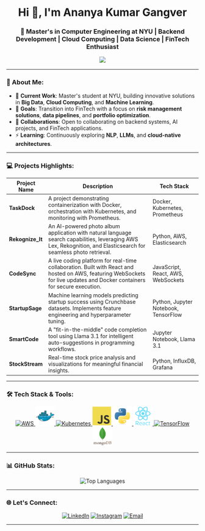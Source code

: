 <h1 align="center">Hi 👋, I'm Ananya Kumar Gangver</h1>
<h3 align="center">🚀 Master's in Computer Engineering at NYU | Backend Development | Cloud Computing | Data Science | FinTech Enthusiast</h3>

<p align="center">
  <img src="https://user-images.githubusercontent.com/43291247/227759827-4a3e6db3-62c8-49eb-9274-6f5fc5f5e057.gif" width="600" />
</p>

---

### 🌟 About Me:

- 🔭 **Current Work**: Master's student at NYU, building innovative solutions in **Big Data**, **Cloud Computing**, and **Machine Learning**.
- 💼 **Goals**: Transition into FinTech with a focus on **risk management solutions**, **data pipelines**, and **portfolio optimization**.
- 🤝 **Collaborations**: Open to collaborating on backend systems, AI projects, and FinTech applications.
- ⚡ **Learning**: Continuously exploring **NLP**, **LLMs**, and **cloud-native architectures**.

---

### 💻 Projects Highlights:

| Project Name | Description | Tech Stack |
|--------------|-------------|------------|
| **TaskDock** | A project demonstrating containerization with Docker, orchestration with Kubernetes, and monitoring with Prometheus. | Docker, Kubernetes, Prometheus |
| **Rekognize_It** | An AI-powered photo album application with natural language search capabilities, leveraging AWS Lex, Rekognition, and Elasticsearch for seamless photo retrieval. | Python, AWS, Elasticsearch |
| **CodeSync** | A live coding platform for real-time collaboration. Built with React and hosted on AWS, featuring WebSockets for live updates and Docker containers for secure execution. | JavaScript, React, AWS, WebSockets |
| **StartupSage** | Machine learning models predicting startup success using Crunchbase datasets. Implements feature engineering and hyperparameter tuning. | Python, Jupyter Notebook, TensorFlow |
| **SmartCode** | A "fit-in-the-middle" code completion tool using Llama 3.1 for intelligent auto-suggestions in programming workflows. | Jupyter Notebook, Llama 3.1 |
| **StockStream** | Real-time stock price analysis and visualizations for meaningful financial insights. | Python, InfluxDB, Grafana |

---

### 🛠️ Tech Stack & Tools:

<p align="center">
  <a href="https://aws.amazon.com/" target="_blank"> <img src="https://www.vectorlogo.zone/logos/amazon_aws/amazon_aws-icon.svg" alt="AWS" width="50"/> </a>
  <a href="https://www.docker.com/" target="_blank"> <img src="https://raw.githubusercontent.com/devicons/devicon/master/icons/docker/docker-original.svg" alt="Docker" width="50"/> </a>
  <a href="https://kubernetes.io/" target="_blank"> <img src="https://www.vectorlogo.zone/logos/kubernetes/kubernetes-icon.svg" alt="Kubernetes" width="50"/> </a>
  <a href="https://developer.mozilla.org/en-US/docs/Web/JavaScript" target="_blank"> <img src="https://raw.githubusercontent.com/devicons/devicon/master/icons/javascript/javascript-original.svg" alt="JavaScript" width="50"/> </a>
  <a href="https://www.python.org" target="_blank"> <img src="https://raw.githubusercontent.com/devicons/devicon/master/icons/python/python-original.svg" alt="Python" width="50"/> </a>
  <a href="https://reactjs.org/" target="_blank"> <img src="https://raw.githubusercontent.com/devicons/devicon/master/icons/react/react-original-wordmark.svg" alt="React" width="50"/> </a>
  <a href="https://www.tensorflow.org" target="_blank"> <img src="https://www.vectorlogo.zone/logos/tensorflow/tensorflow-icon.svg" alt="TensorFlow" width="50"/> </a>
  <a href="https://www.mongodb.com/" target="_blank"> <img src="https://raw.githubusercontent.com/devicons/devicon/master/icons/mongodb/mongodb-original-wordmark.svg" alt="MongoDB" width="50"/> </a>
</p>

---


### 📊 GitHub Stats:

<p align="center">
<!--   <img src="https://github-readme-stats.vercel.app/api?username=g-an24&show_icons=true&theme=radical" alt="Ananya's GitHub Stats" /> -->
  <img src="https://github-readme-stats.vercel.app/api/top-langs/?username=g-an24&layout=compact&theme=radical" alt="Top Languages" />
</p>

---

### 🌐 Let's Connect:

<p align="center">
  <a href="https://www.linkedin.com/in/ananya-kumar-gangver/"><img src="https://img.shields.io/badge/LinkedIn-Connect-blue?style=for-the-badge&logo=linkedin" alt="LinkedIn"></a>
  <a href="https://www.instagram.com/gangver_anany/"><img src="https://img.shields.io/badge/Instagram-Follow-orange?style=for-the-badge&logo=instagram" alt="Instagram"></a>
  <a href="mailto:gangver.ananya2001@gmail.com"><img src="https://img.shields.io/badge/Email-Say%20Hello-red?style=for-the-badge&logo=gmail" alt="Email"></a>
</p>

---



